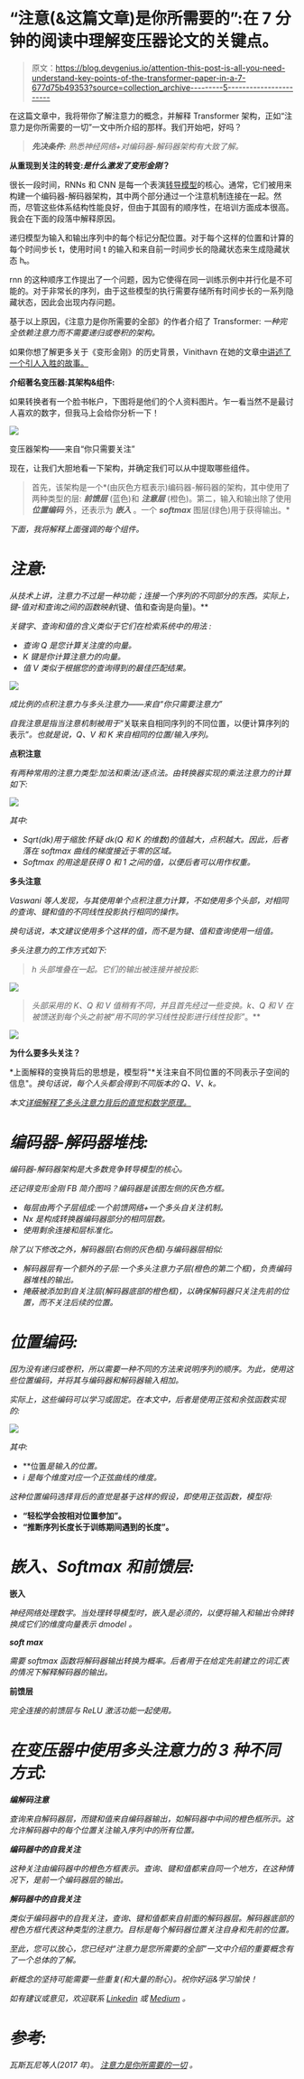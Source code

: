 # “注意(&这篇文章)是你所需要的”:在 7 分钟的阅读中理解变压器论文的关键点。

> 原文：<https://blog.devgenius.io/attention-this-post-is-all-you-need-understand-key-points-of-the-transformer-paper-in-a-7-677d75b49353?source=collection_archive---------5----------------------->

在这篇文章中，我将带你了解注意力的概念，并解释 Transformer 架构，正如“注意力是你所需要的一切”一文中所介绍的那样。我们开始吧，好吗？

> ***先决条件:*** *熟悉神经网络+对编码器-解码器架构有大致了解。*

**从重现到关注的转变:*是什么激发了变形金刚*？**

很长一段时间，RNNs 和 CNN 是每一个表演[转导模型](https://aicorespot.io/an-intro-to-transduction-within-machine-learning/)的核心。通常，它们被用来构建一个编码器-解码器架构，其中两个部分通过一个注意机制连接在一起。然而，尽管这些体系结构性能良好，但由于其固有的顺序性，在培训方面成本很高。我会在下面的段落中解释原因。

递归模型为输入和输出序列中的每个标记分配位置。对于每个这样的位置和计算的每个时间步长 t，使用时间 t 的输入和来自前一时间步长的隐藏状态来生成隐藏状态 hₜ。

rnn 的这种顺序工作提出了一个问题，因为它使得在同一训练示例中并行化是不可能的。对于非常长的序列，由于这些模型的执行需要存储所有时间步长的一系列隐藏状态，因此会出现内存问题。

基于以上原因，《注意力是你所需要的全部》的作者介绍了 Transformer: *一种完全依赖注意力而不需要递归或卷积的架构。*

如果你想了解更多关于《变形金刚》的历史背景，Vinithavn 在她的文章[中讲述了一个引人入胜的故事。](https://medium.com/geekculture/transformers-231c4a430746)

**介绍著名变压器:其架构&组件:**

如果转换者有一个脸书帐户，下图将是他们的个人资料图片。乍一看当然不是最讨人喜欢的数字，但我马上会给你分析一下！

![](img/b0cb95a87237677b71568bcb9485c5e5.png)

变压器架构——来自“你只需要关注”

现在，让我们大胆地看一下架构，并确定我们可以从中提取哪些组件。

> 首先，该架构是一个*(由灰色方框表示)编码器-解码器的架构，其中使用了两种类型的层: ***前馈层*** (蓝色)和 ***注意层*** (橙色)。第二，输入和输出除了使用 ***位置编码*** 外，还表示为 ***嵌入*** 。一个 ***softmax*** 图层(绿色)用于获得输出。*

*下面，我将解释上面强调的每个组件。*

# *注意:*

*从技术上讲，注意力不过是一种功能；连接一个序列的不同部分的东西。实际上，键-值对和查询之间的函数映射*(键、值和查询是向量)。**

*关键字、查询和值的含义类似于它们在检索系统中的用法 *:**

*   *查询 Q 是您计算关注度的向量。*
*   *K 键是你计算注意力的向量。*
*   *值 V 类似于根据您的查询得到的最佳匹配结果。*

*![](img/c73288d7577de1066a25bdca414e524f.png)*

*成比例的点积注意力与多头注意力——来自“你只需要注意力”*

*自我注意是指当注意机制被用于*“关联来自相同序列的不同位置，以便计算序列的表示”*。也就是说，Q、V 和 K 来自相同的位置/输入序列。*

****点积注意****

*有两种常用的注意力类型:加法和乘法/逐点法。由转换器实现的乘法注意力的计算如下:*

*![](img/1afcbdb92cfa0e0692a057478c178381.png)*

*其中:*

*   *Sqrt(dk)用于缩放:怀疑 dk(Q 和 K 的维数)的值越大，点积越大。因此，后者落在 softmax 曲线的梯度接近于零的区域。*
*   *Softmax 的用途是获得 0 和 1 之间的值，以便后者可以用作权重。*

****多头注意****

*Vaswani 等人发现，与其使用单个点积注意力计算，不如使用多个头部，对相同的查询、键和值的不同线性投影执行相同的操作。*

*换句话说，本文建议使用多个这样的值，而不是为键、值和查询使用一组值。*

*多头注意力的工作方式如下:*

> *h *头部堆叠在一起。它们的输出被连接并被投影:**

*![](img/cdc50e8d78a7219e643ce614993054e3.png)*

> *头部采用的 K、Q 和 V 值稍有不同，并且首先经过一些变换。k、Q 和 V 在被馈送到每个头之前被“用不同的学习线性投影进行线性投影”*。**

*![](img/5a34f2317de64a03b65d369a39fb46d4.png)*

****为什么要多头关注？****

*上面解释的变换背后的思想是，模型将"*关注来自不同位置的不同表示子空间的信息"。*换句话说，每个人头都会得到不同版本的 Q、V、k。*

*本文[详细解释了多头注意力背后的直觉和数学原理。](https://theaisummer.com/self-attention/)*

# *编码器-解码器堆栈:*

*编码器-解码器架构是大多数竞争转导模型的核心。*

*还记得变形金刚 FB 简介图吗？编码器是该图左侧的灰色方框。*

*   *每层由两个子层组成:一个前馈网络+一个多头自关注机制。*
*   *Nx 是构成转换器编码器部分的相同层数。*
*   *使用剩余连接和层标准化。*

*除了以下修改之外，解码器层(右侧的灰色框)与编码器层相似:*

*   *解码器层有一个额外的子层:一个多头注意力子层(橙色的第二个框)，负责编码器堆栈的输出。*
*   *掩蔽被添加到自关注层(解码器底部的橙色框)，以确保解码器只关注先前的位置，而不关注后续的位置。*

# *位置编码:*

*因为没有递归或卷积，所以需要一种不同的方法来说明序列的顺序。为此，使用这些位置编码，并将其与编码器和解码器输入相加。*

*实际上，这些编码可以学习或固定。在本文中，后者是使用正弦和余弦函数实现的:*

*![](img/4779cced58a97ddb82fd2aaa262004a2.png)*

*其中:*

*   **位置*是输入的位置。*
*   **i* 是每个维度对应一个正弦曲线的维度。*

*这种位置编码选择背后的直觉是基于这样的假设，即使用正弦函数，模型将:*

*   **“轻松学会按相对位置参加”。**
*   **“推断序列长度长于训练期间遇到的长度”。**

# *嵌入、Softmax 和前馈层:*

****嵌入****

*神经网络处理数字。当处理转导模型时，嵌入是必须的，以便将输入和输出令牌转换成它们的维度向量表示 *dmodel* 。*

***soft max***

*需要 softmax 函数将解码器输出转换为概率。后者用于在给定先前建立的词汇表的情况下解释解码器的输出。*

****前馈层****

*完全连接的前馈层与 ReLU 激活功能一起使用。*

# *在变压器中使用多头注意力的 3 种不同方式:*

***编解码注意***

*查询来自解码器层，而键和值来自编码器输出，如解码器中中间的橙色框所示。这允许解码器中的每个位置关注输入序列中的所有位置。*

***编码器中的自我关注***

*这种关注由编码器中的橙色方框表示。查询、键和值都来自同一个地方，在这种情况下，是前一个编码器层的输出。*

***解码器中的自我关注***

*类似于编码器中的自我关注，查询、键和值都来自前面的解码器层。解码器底部的橙色方框代表这种类型的注意力。目标是每个解码器位置关注自身和先前的位置。*

*至此，您可以放心，您已经对“注意力是您所需要的全部”一文中介绍的重要概念有了一个总体的了解。*

*新概念的坚持可能需要一些重复(和大量的耐心)。祝你好运&学习愉快！*

*如有建议或意见，欢迎联系 [Linkedin](https://www.linkedin.com/in/imane-boudr%C3%A2-50a3a5163/) 或 [Medium](https://medium.com/@boudra.imane1) 。*

# *参考:*

*瓦斯瓦尼等人(2017 年)。 [*注意力是你所需要的一切*](https://arxiv.org/pdf/1706.03762.pdf) *。**